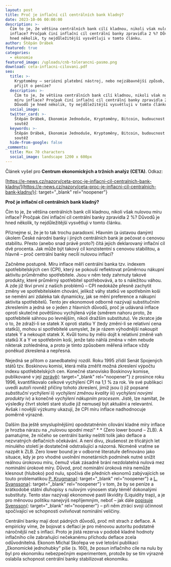 ```yaml
---
layout: post
title: Proč je inflační cíl centrálních bank kladný?
date: 2023-10-06 00:00:00
description: >-
  Čím to je, že většina centrálních bank cílí kladnou, nikoli však nulovou míru
  inflace? Pročpak činí inflační cíl centrální banky zpravidla 2 %? Důvodů je
  hned několik, ty nejdůležitější vysvětluji v tomto článku.
author: Štěpán Drábek
featured: true
categories:
  - ekonomie
featured_image: /uploads/cnb-tolerancni-pasmo.png
download: ceta-inflacni-cilovani.pdf
seo:
  title: >-
    Kryptoměny – seriózní platební nástroj, nebo nejzábavnější způsob, jak
    přijít o peníze?
  description: >-
    Čím to je, že většina centrálních bank cílí kladnou, nikoli však nulovou
    míru inflace? Pročpak činí inflační cíl centrální banky zpravidla 2 %?
    Důvodů je hned několik, ty nejdůležitější vysvětluji v tomto článku.
  social_image:
  twitter_card: >-
    Štěpán Drábek, Ekonomie Jednoduše, Kryptoměny, Bitcoin, budoucnost peněz,
    soutěž
  keywords: >-
    Štěpán Drábek, Ekonomie Jednoduše, Kryptoměny, Bitcoin, budoucnost peněz,
    soutěž
  hide-from-google: false
_comments:
  title: Max 70 characters
  social_image: landscape 1200 x 600px
---
```

Článek vyšel pro&nbsp;**Centrum ekonomických a tržních analýz (CETA)**. Odkaz:

[https://e-news.cz/nazory/ceta-proc-je-inflacni-cil-centralnich-bank-kladny/](https://e-news.cz/nazory/ceta-proc-je-inflacni-cil-centralnich-bank-kladny/){: target="_blank" rel="noopener"}



**Proč je inflační cíl centrálních bank kladný?**



Čím to je, že většina centrálních bank cílí kladnou, nikoli však nulovou míru inflace? Pročpak činí inflační cíl centrální banky zpravidla 2 %? Důvodů je hned několik, ty nejdůležitější vysvětluji v tomto článku.



Přiznejme si, že je to tak trochu paradoxní. Hlavním (a ústavou daným) úkolem České národní banky i jiných centrálních bank je pečovat o cenovou stabilitu. Přesto (anebo snad právě proto?) čítá jejich deklarovaný inflační cíl dvě procenta. Jak může být takový cíl konzistentní s cenovou stabilitou, a hlavně – proč centrální banky necílí nulovou inflaci?



Začněme postupně. Míru inflace měří centrální banka tzv. indexem spotřebitelských cen (CPI), který se pokouší reflektovat průměrnou nákupní aktivitu průměrného spotřebitele. Jsou v něm tedy zahrnuty takové produkty, které průměrný spotřebitel spotřebovává, a to s náležitou váhou. A zde již tkví první z našich problémů – CPI nedokáže přesně zachytit změny ve spotřebitelském chování, jelikož váhy statků ve spotřebním koši se nemění ani zdaleka tak dynamicky, jak se mění preference a nákupní aktivita spotřebitelů. Tento jev ekonomové odborně nazývají substitučním zkreslením a jedná se o jeden z hlavních důvodů, proč je udávaná inflace oproti skutečné povětšinou vychýlená výše (směrem nahoru proto, že spotřebitelé sáhnou po levnějším, nikoli dražším substitutu). Ve zkratce jde o to, že zdraží-li se statek X oproti statku Y (tedy změní-li se relativní cena statků), mohou si spotřebitelé usmyslet, že je rázem výhodnější nakoupit statek Y a nekoupit statek X. Kvůli tomu by mělo dojít k relativní změně vah statků X a Y ve spotřebním koši, jenže tato náhlá změna v něm nebude nikterak zohledněna, a proto je tímto způsobem měřená inflace vždy poněkud zkreslená a nepřesná.



Nejedná se přitom o zanedbatelný rozdíl. Roku 1995 zřídil Senát Spojených států tzv. Boskinovu komisi, která měla změřit možná zkreslení výpočtu indexu spotřebitelských cen. Konečné stanovisko Boskinovy komise, publikované v její [zprávě](https://www.ssa.gov/history/reports/boskinrpt.html){: target="_blank" rel="noopener"} z prosince roku 1996, kvantifikovalo celkové vychýlení CPI na 1,1 % za rok. Ve své publikaci uvedli autoři rovněž příčiny tohoto zkreslení, jimiž jsou i) již popsané *substituční vychýlení* ii) *vychýlení změnou kvality* iii) *vychýlení novými produkty* iv) a konečně *vychýlení nákupním procesem*. Jistě, lze namítat, že výsledky čtvrt století staré studie již nemusejí být aktuální a relevantní. Avšak i novější výzkumy ukazují, že CPI míru inflace nadhodnocuje poměrně výrazně.



Dalším (ba ještě smysluplnějším) opodstatněním cílování kladné míry inflace je hrozba nárazu na „nulovou spodní mezi“ * * (Zero lower bound – ZLB). A pamatujme, že ničeho se centrální banky neštítí tolik jako deflace a nezvratných deflačních očekávání. A není divu, zkušenost ze třicátých let minulého století je dostatečně odstrašující a názorná. Nicméně vraťme se nazpět k ZLB. Zero lower bound je v odborné literatuře definováno jako situace, kdy je pro vhodné uvolnění monetárních podmínek nutné snížit reálnou úrokovou míru, čemuž však zásadně brání nezdolatelná nulová mez nominální úrokové míry. Důvod, proč nominální úroková míra nemůže klesnout (hluboko) pod nulu, spočívá dle předních ekonomů zabývajících se touto problematikou [P. Krugmana](https://www.brookings.edu/wp-content/uploads/1998/06/1998b_bpea_krugman_dominquez_rogoff.pdf){: target="_blank" rel="noopener"} a [L. Svanssona](https://larseosvensson.se/files/papers/me19-s1-11.pdf){: target="_blank" rel="noopener"} v tom, že by se peníze a krátkodobé státní dluhopisy s nulovým výnosem staly téměř dokonalými substituty. Tento stav nazývají ekonomové pastí likvidity (Liquidity trap), a je pro měnovou politiku nanejvýš nepříjemným, neboť – jak dále [popisuje Svensson](https://papers.ssrn.com/sol3/papers.cfm?abstract_id=216490){: target="_blank" rel="noopener"} – při něm ztrácí svoji účinnost spočívající ve schopnosti ovlivňovat nominální veličiny.



Centrální banky mají dost pádných důvodů, proč mít strach z deflace. A empiricky víme, že bojovat s deflací je pro měnovou autoritu podstatně náročnější než s inflací. Proto je jistá rezerva v podobě kladné hodnoty inflačního cíle zabraňující nečekanému příchodu deflace zcela odůvodnitelná. Ekonom Michal Skořepa ve své letošní publikaci „Ekonomické jednohubky“ píše (s. 160), že posun inflačního cíle na nulu by byl pro ekonomiku nebezpečným experimentem, protože by se tím výrazně oslabila schopnost centrální banky stabilizovat ekonomiku.